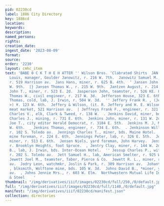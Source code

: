 ```yaml
---
pid: 02230cd
label: 1886 City Directory
key: 1886cd
location: 
keywords: 
description: 
named_persons: 
rights: 
creation_date: 
ingest_date: '2023-08-09'
format: 
source: 
order: '2230'
layout: cmhc_item
text: 'BABE 0 C K T H E H ATTER '' Wilson Bros. ‘Clabrated Shirts  JAN 151 JOH                                                                           Janowitz
  Louis, manager, Goulder Janowitz, r. 216 W. 7th.  Janowitz Samuel M., ‘clk, S. Simon,
  r. 519 Harrison av.  Jans Hans, miner, r. 625 B. 4th.  ‘ Jansen John H., r. 215
  W. 9th.  |} Jansen Thomas W., r. 215 W. 9th.  Jantzen August, r. 214 E. 10th.  Jarvis
  John T., miner, r. 523 E. 2d.  Jasperson John, teamster, r. 526 KE. 8th.  Jaycox
  Thomas W., civil engineer, r. 217 W. 3d.  Jefferson House, 323 E. 6th.  Jefferson
  Thomas, cold, lab, J. Irwin, r. 504 W. 3d.  '' Jeffery Frank R. , (Jeffery & Wilson
  >) ¥. 123 W. 6th.  Jeffery & Wilson, (it. R. Jeffery and H. E. Wilson,) grocers  and
  meat market, 521 Harrison av.  | Jeffreys Frank F., engineer, r. 321 HE. 3d.  Jenison
  Charles V., elk, Clark & Tweed, r. 138 W.  . Jenkins David, miner, bds. 606 E. 6th.  Jenkins
  Charles J., mining, r. 731 E. 6th.  Jenkins John, miner, r. 131 W. 2d.  Jenkins
  Joe T., city editor Herald Democrat, r. 3184 E. 5th.  Jenkins M. J, Mrs., r. 210
  W. 6th.  _ Jenkins Thomas, engineer, r. 734 E. 6th.  . Jenkinson William, miner,
  r. 102 S. Toledo av.  Jennings Charles T., miner, bds. Maine Hotel.  Jennings Owen,
  mine foreman, r. 224 E. 6th.  Jennings Peter, lab, r. 326 E. 5th.  Jennings Thomas,
  miner, r. 513 E. 6th.  Jensen Niels, yard foreman, John Harvey.  Jensen Peter, miner,
  r. Brooklyn Heights, foot Spruce.  , Jentry Clay, miner, r. 144 W. 2d.  ‘ Jessup
  B., lab, J. Irwin, bds. Inter-Ocean Hotel.  '' Jessup Charles P., with Cranmer Concentrator,
  r. 202 S. Toledo av.  Jett Samuel H., lab, American Smelter, r. 925 W. Elim.  _
  Jewett Joel M., teamster, Tabor, Pierce & Co.  Jewett R. L., miner, r. 224 Harrison
  av.  Jodry Leon, watchmkr, Joslin & Park, r. 309 Harrison av.  Johantgen EF. N.
  , blksmith, Wolftone mine, bds. 105 W. 3d.  Johns David B., *miner, yr. 121 S. Toledo
  av.  , Johns Jennie Mrs., r. 603 W. Elm.  Northwestern Mutual Life Ins. Go., Buck
  & Steel    '
thumbnail: "/img/derivatives/iiif/images/02230cd/full/250,/0/default.jpg"
full: "/img/derivatives/iiif/images/02230cd/full/1140,/0/default.jpg"
manifest: "/img/derivatives/iiif/02230cd/manifest.json"
collection: directories
---
```

